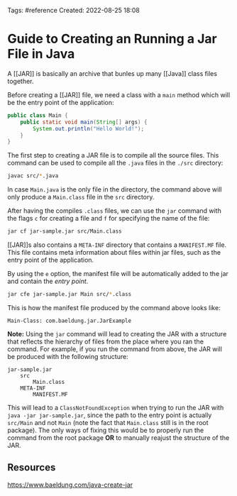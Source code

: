 Tags: #reference 
Created: 2022-08-25 18:08

# Guide to Creating an Running a Jar File in Java
A [[JAR]] is basically an archive that bunles up many [[Java]] class files together.

Before creating a [[JAR]] file, we need a class with a `main` method which will be the entry point of the application:
```java
public class Main {  
    public static void main(String[] args) {  
        System.out.println("Hello World!");  
    }  
}
```

The first step to creating a JAR file is to compile all the source files. This command can be used to compile all the `.java` files in the `./src` directory:
```sh
javac src/*.java
```

In case `Main.java` is the only file in the directory, the command above will only produce a `Main.class`
file in the `src` directory.

After having the compiles `.class` files, we can use the `jar` command with the flags `c` for creating a file and `f` for specifying the name of the file:
```sh
jar cf jar-sample.jar src/Main.class
```

[[JAR]]s also contains a `META-INF` directory that contains a `MANIFEST.MF` file. This file contains meta information about files within jar files, such as the entry point of the application.

By using the `e` option, the manifest file will be automatically added to the jar and contain the *entry point*.
```sh
jar cfe jar-sample.jar Main src/*.class
```

This is how the manifest file produced by the command above looks like:
```
Main-Class: com.baeldung.jar.JarExample
```

**Note:** Using the `jar` command will lead to creating the JAR with a structure that reflects the hierarchy of files from the place where you ran the command. For example, if you run the command from above, the JAR will be produced with the following structure:
```
jar-sample.jar
	src
		Main.class
	META-INF
		MANIFEST.MF
```
This will lead to a `ClassNotFoundException` when trying to run the JAR with `java -jar jar-sample.jar`, since the path to the entry point is actually `src/Main` and not `Main` (note the fact that `Main.class` still is in the root package). The only ways of fixing this would be to properly run the command from the root package **OR** to manually reajust the structure of the JAR.

## Resources
https://www.baeldung.com/java-create-jar